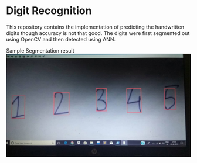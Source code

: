 # Digit Recognition

This repository contains the implementation of predicting the handwritten digits though accuracy is not that good.
The digits were first segmented out using OpenCV and then detected using ANN.

Sample Segmentation result 
![alt text](https://github.com/yashkant/HandwritingRecognitionANN/blob/master/img1.jpg)

